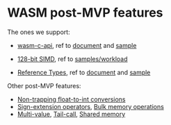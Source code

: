 # WASM post-MVP features

The ones we support:

- [wasm-c-api](https://github.com/WebAssembly/wasm-c-api), ref to [document](../../../doc/wasm_c_api.md) and [sample](../../../samples/wasm-c-api)

- [128-bit SIMD](https://github.com/WebAssembly/simd), ref to [samples/workload](../../../samples/workload/README.md)

- [Reference Types](https://github.com/WebAssembly/reference-types), ref to [document](../../../doc/ref_types.md) and [sample](../../../samples/ref-types)

Other post-MVP features:

- [Non-trapping float-to-int conversions](https://github.com/WebAssembly/nontrapping-float-to-int-conversions)
- [Sign-extension operators](https://github.com/WebAssembly/sign-extension-ops), [Bulk memory operations](https://github.com/WebAssembly/bulk-memory-operations)
- [Multi-value](https://github.com/WebAssembly/multi-value), [Tail-call](https://github.com/WebAssembly/tail-call), [Shared memory](https://github.com/WebAssembly/threads/blob/main/proposals/threads/Overview.md#shared-linear-memory)
